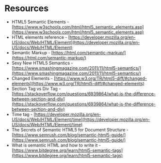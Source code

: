 # Resources

* HTML5 Semantic Elements - [https://www.w3schools.com/html/html5_semantic_elements.asp](https://www.w3schools.com/html/html5_semantic_elements.asp)
* HTML elements reference - [https://developer.mozilla.org/en-US/docs/Web/HTML/Element](https://developer.mozilla.org/en-US/docs/Web/HTML/Element)
* Semantic Markup - [https://html.com/semantic-markup/](https://html.com/semantic-markup/)
* Sexy New HTML5 Semantics - [https://www.smashingmagazine.com/2011/11/html5-semantics/](https://www.smashingmagazine.com/2011/11/html5-semantics/)
* Changed Elements - [https://www.w3.org/TR/html5-diff/#changed-elements](https://www.w3.org/TR/html5-diff/#changed-elements)
* Section Tag vs Div Tag - [https://stackoverflow.com/questions/6939864/what-is-the-difference-between-section-and-div](https://stackoverflow.com/questions/6939864/what-is-the-difference-between-section-and-div)
* Time tag - [https://developer.mozilla.org/en-US/docs/Web/HTML/Element/time](https://developer.mozilla.org/en-US/docs/Web/HTML/Element/time)
* The Secrets of Semantic HTML5 for Document Structure - [https://www.semrush.com/blog/semantic-html5-guide/](https://www.semrush.com/blog/semantic-html5-guide/)
* What is semantic HTML and how to write it - [https://www.bitdegree.org/learn/html5-semantic-tags](https://www.bitdegree.org/learn/html5-semantic-tags)
